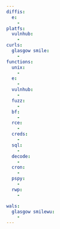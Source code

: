 ```yaml
---
diffis:
  e:
    -
platfs:
  vulnhub:
    -
curls:
  glasgow smile:
    -
functions:
  unix:
    -
  e:
    -
  vulnhub:
    -
  fuzz:
    -
  bf:
    -
  rce:
    -
  creds:
    -
  sql:
    -
  decode:
    -
  cron:
    -
  pspy:
    -
  rwp:
    -

wals:
  glasgow smilewu:
    -
---
```


